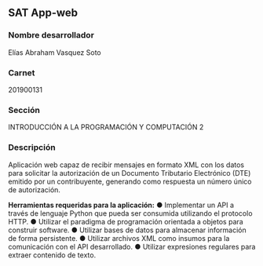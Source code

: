 ## SAT App-web
### Nombre desarrollador
Elías Abraham Vasquez Soto
### Carnet
201900131
### Sección
INTRODUCCIÓN A LA PROGRAMACIÓN Y COMPUTACIÓN 2
### Descripción
Aplicación web capaz de recibir mensajes en formato XML con los datos para solicitar la autorización de un Documento Tributario Electrónico (DTE) emitido por un contribuyente, generando como respuesta un número único de autorización.

**Herramientas requeridas para la aplicación:**
● Implementar un API a través de lenguaje Python que pueda ser consumida utilizando el protocolo HTTP.
● Utilizar el paradigma de programación orientada a objetos para construir software.
● Utilizar bases de datos para almacenar información de forma persistente.
● Utilizar archivos XML como insumos para la comunicación con el API desarrollado.
● Utilizar expresiones regulares para extraer contenido de texto.
